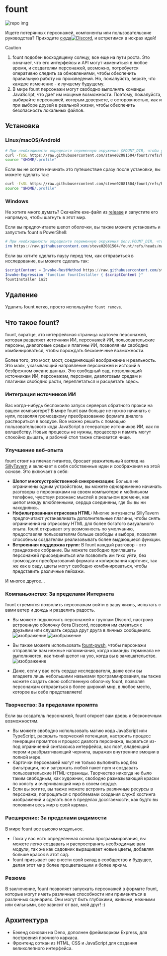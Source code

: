 # fount

![repo img](https://repository-images.githubusercontent.com/862251163/3b57d9ea-ab18-4b70-b11d-f74c764016aa)

Ищете потерянных персонажей, компоненты или пользовательские руководства?
Приходите [сюда![Discord](https://img.shields.io/discord/1288934771153440768)](https://discord.gg/GtR9Quzq2v), и встретимся в искрах идей!

> [!CAUTION]
>
> 1. fount подобен восходящему солнцу, все еще на пути роста. Это означает, что его интерфейсы и API могут измениться в любое время, и создателям персонажей, возможно, потребуется оперативно следить за обновлениями, чтобы обеспечить правильную работу их произведений. Но, пожалуйста, верьте, что каждое изменение - к лучшему будущему.
> 2. В мире fount персонажи могут свободно выполнять команды JavaScript, что дает им мощные возможности. Поэтому, пожалуйста, выбирайте персонажей, которым доверяете, с осторожностью, как и при выборе друзей в реальной жизни, чтобы обеспечить безопасность локальных файлов.

## Установка

### Linux/macOS/Android

```bash
# При необходимости определите переменную окружения $FOUNT_DIR, чтобы указать каталог fount
curl -fsSL https://raw.githubusercontent.com/steve02081504/fount/refs/heads/master/src/runner/main.sh | bash
source "$HOME/.profile"
```

Если вы не хотите начинать это путешествие сразу после установки, вы можете сделать так:

```bash
curl -fsSL https://raw.githubusercontent.com/steve02081504/fount/refs/heads/master/src/runner/main.sh | bash -s init
source "$HOME/.profile"
```

### Windows

Не хотите много думать? Скачайте exe-файл из [release](https://github.com/steve02081504/fount/releases) и запустите его напрямую, чтобы шагнуть в этот мир.

Если вы предпочитаете шепот оболочки, вы также можете установить и запустить fount в PowerShell:

```powershell
# При необходимости определите переменную окружения $env:FOUNT_DIR, чтобы указать каталог fount
irm https://raw.githubusercontent.com/steve02081504/fount/refs/heads/master/src/runner/main.ps1 | iex
```

Если вы хотите сделать паузу перед тем, как отправиться в исследование, вы можете сделать так:

```powershell
$scriptContent = Invoke-RestMethod https://raw.githubusercontent.com/steve02081504/fount/refs/heads/master/src/runner/main.ps1
Invoke-Expression "function fountInstaller { $scriptContent }"
fountInstaller init
```

## Удаление

Удалить fount легко, просто используйте `fount remove`.

## Что такое fount?

fount, вкратце, это интерфейсная страница карточек персонажей, которая разделяет источники ИИ, персонажей ИИ, пользовательские персоны, диалоговые среды и плагины ИИ, позволяя им свободно комбинироваться, чтобы порождать бесконечные возможности.

Более того, это мост, мост, соединяющий воображение и реальность.
Это маяк, указывающий направление персонажей и историй в безбрежном океане данных.
Это свободный сад, позволяющий источникам ИИ, персонажам, персонам, диалоговым средам и плагинам свободно расти, переплетаться и расцветать здесь.

### Интеграция источников ИИ

Вас когда-нибудь беспокоило запуск серверов обратного прокси на вашем компьютере?
В мире fount вам больше не нужно начинать с нуля, позволяя громоздкому преобразованию формата диалога раствориться в воздухе.
Все можно решить с помощью пользовательского кода JavaScript в генераторе источников ИИ, как по волшебству.
Новые процессы не нужны, процессор и память могут спокойно дышать, и рабочий стол также становится чище.

### Улучшение веб-опыта

fount стоит на плечах гигантов, бросает уважительный взгляд на [SillyTavern](https://github.com/SillyTavern/SillyTavern) и включает в себя собственные идеи и соображения на этой основе.
Это включает в себя:

- **Шепот многоустройственной синхронизации:** Больше не ограничены одним устройством, вы можете одновременно начинать разговоры с персонажами на своем компьютере и мобильном телефоне, чувствуя резонанс мыслей в реальном времени, как шепот между влюбленными, сердца соединены, где бы вы ни находились.
- **Нефильтрованная отрисовка HTML:** Многие энтузиасты SillyTavern предпочитают устанавливать дополнительные плагины, чтобы снять ограничения на отрисовку HTML для более богатого визуального опыта. fount открывает эту возможность по умолчанию, предоставляя пользователям больше свободы и выбора, позволяя способным создателям реализовывать более выдающиеся функции.
- **Встроенная поддержка групп:** В fount каждый разговор - это грандиозное собрание. Вы можете свободно приглашать персонажей присоединиться или позволить им тихо уйти, без громоздких преобразований формата и копирования карточек, так же как в саду, цветы могут свободно комбинироваться, чтобы представить различные пейзажи.

И многое другое...

### Компаньонство: За пределами Интернета

fount стремится позволить персонажам войти в вашу жизнь, испытать с вами ветер и дождь и разделить радость.

- Вы можете подключить персонажей к группам Discord, настроив встроенную оболочку бота Discord, позволяя им смеяться с друзьями или слушать сердца друг друга в личных сообщениях.
    ![изображение](https://github.com/user-attachments/assets/299255c9-eed3-4deb-b433-41b80930cbdb)
    ![изображение](https://github.com/user-attachments/assets/c9841eba-c010-42a3-afe0-336543ec39a0)

- Вы также можете использовать [fount-pwsh](https://github.com/steve02081504/fount-pwsh), чтобы персонажи отправляли вам нежные напоминания, когда команды терминала не выполняются, как тихий шепот на ухо, когда вы в замешательстве.
    ![изображение](https://github.com/user-attachments/assets/93afee48-93d4-42c7-a5e0-b7f5c93bdee9)

- Даже, если у вас есть сердце исследователя, даже если вы владеете лишь небольшими навыками программирования, вы также можете создать свою собственную оболочку fount, позволяя персонажам отправиться в более широкий мир, в любое место, которое вы себе представляете!

### Творчество: За пределами промпта

Если вы создатель персонажей, fount откроет вам дверь к бесконечным возможностям.

- Вы можете свободно использовать магию кода JavaScript или TypeScript, раскрыть творческий потенциал, настроить процесс генерации промптов и процесс диалога персонажа, вырваться из-под ограничений синтаксиса интерфейса, как поэт, владеющий пером и разбрызгивающий чернила, выражая внутренние эмоции в полной мере.
- Карточки персонажей могут не только выполнять код без фильтрации, но и загружать любой пакет npm и создавать пользовательские HTML-страницы. Творчество никогда не было таким свободным, как художник, свободно размазывающий краски по холсту и очерчивающий мир в своем сердце.
- Если вы хотите, вы также можете встроить различные ресурсы в персонажа, попрощаться с проблемами создания служб хостинга изображений и сделать все в пределах досягаемости, как будто вы положили весь мир в свой карман.

### Расширение: За пределами видимости

В мире fount все высоко модульное.

- Пока у вас есть определенная основа программирования, вы можете легко создавать и распространять необходимые вам модули, так же как садовник выращивает новые цветы, добавляя больше красок в этот сад.
- fount призывает вас внести свой вклад в сообщество и будущее, делая этот мир более процветающим и более ярким.

### Резюме

В заключение, fount позволяет запускать персонажей в формате fount, которые могут иметь различные способности или применяться в различных сценариях. Они могут быть глубокими, живыми, нежными или сильными, все зависит от вас, мой друг! :)

## Архитектура

- Бэкенд основан на Deno, дополнен фреймворком Express, для построения прочного каркаса.
- Фронтенд соткан из HTML, CSS и JavaScript для создания великолепного интерфейса.
